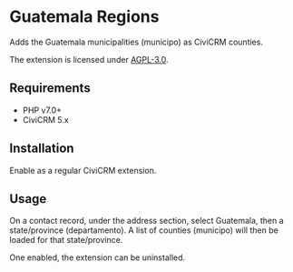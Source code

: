 # Guatemala Regions

Adds the Guatemala municipalities (municipo) as CiviCRM counties.

The extension is licensed under [AGPL-3.0](LICENSE.txt).

## Requirements

* PHP v7.0+
* CiviCRM 5.x

## Installation

Enable as a regular CiviCRM extension.

## Usage

On a contact record, under the address section, select Guatemala, then a
state/province (departamento). A list of counties (municipo) will then be
loaded for that state/province.

One enabled, the extension can be uninstalled.
